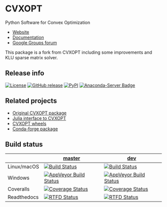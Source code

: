 CVXOPT
======

Python Software for Convex Optimization 

* [Website](http://cvxopt.org)
* [Documentation](http://cvxopt.org/userguide)
* [Google Groups forum](https://groups.google.com/forum/#!forum/cvxopt)

This package is a fork from CVXOPT including some improvements and KLU
sparse matrix solver.


Release info
------------

[![License](https://img.shields.io/badge/license-GPL3-blue.svg)](https://www.gnu.org/licenses/gpl-3.0.en.html) 
[![GitHub release](https://img.shields.io/github/release/sanurielf/cvxopt.svg)](https://github.com/sanurielf/cvxopt/releases/latest)
[![PyPI](https://img.shields.io/pypi/v/cvxopt.svg)](https://pypi.python.org/pypi/cvxopt)
[![Anaconda-Server Badge](https://anaconda.org/conda-forge/cvxopt/badges/version.svg)](https://anaconda.org/conda-forge/cvxopt)


Related projects
----------------

* [Original CVXOPT package](https://github.com/cvxopt/cvxopt)
* [Julia interface to CVXOPT](https://github.com/cvxopt/CVXOPT.jl)
* [CVXOPT wheels](https://github.com/cvxopt/cvxopt-wheels)
* [Conda-forge package](https://github.com/conda-forge/cvxopt-feedstock)


Build status
------------


|             | [master](https://github.com/sanurielf/cvxopt/tree/master) | [dev](https://github.com/sanurielf/cvxopt/tree/dev) |
|-------------|--------|-----|
| Linux/macOS |  [![Build Status](https://travis-ci.org/sanurielf/cvxopt.svg?branch=master)](https://travis-ci.org/sanurielf/cvxopt) | [![Build Status](https://travis-ci.org/sanurielf/cvxopt.svg?branch=dev)](https://travis-ci.org/sanurielf/cvxopt)|
| Windows    |  [![AppVeyor Build Status](https://ci.appveyor.com/api/projects/status/github/sanurielf/cvxopt?branch=master&svg=true)](https://ci.appveyor.com/project/sanurielf/cvxopt)      |  [![AppVeyor Build Status](https://ci.appveyor.com/api/projects/status/github/sanurielf/cvxopt?branch=dev&svg=true)](https://ci.appveyor.com/project/sanurielf/cvxopt)    |
| Coveralls   |  [![Coverage Status](https://coveralls.io/repos/github/sanurielf/cvxopt/badge.svg?branch=master)](https://coveralls.io/github/sanurielf/cvxopt?branch=master)  |  [![Coverage Status](https://coveralls.io/repos/github/sanurielf/cvxopt/badge.svg?branch=dev)](https://coveralls.io/github/sanurielf/cvxopt?branch=dev)   |
| Readthedocs | [![RTFD Status](https://readthedocs.org/projects/cvxopt/badge/?version=latest)](http://cvxopt.readthedocs.io/en/latest/?badge=latest) | [![RTFD Status](https://readthedocs.org/projects/cvxopt/badge/?version=dev)](http://cvxopt.readthedocs.io/en/dev/?badge=dev)|
